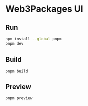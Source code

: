 # Web3Packages UI

## Run 
```bash
npm install --global pnpm 
pnpm dev
```

## Build
```bash
pnpm build
```

## Preview
```bash
pnpm preview
```
